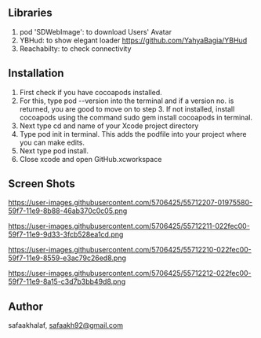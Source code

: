  

## Libraries
1. pod 'SDWebImage': to download Users' Avatar
2. YBHud: to show elegant loader https://github.com/YahyaBagia/YBHud
3. Reachabilty: to check connectivity

## Installation


1. First check if you have cocoapods installed. 
2. For this, type pod --version into the terminal and if a version no. is returned, you are good to move on to step 3.
    If not installed, install cocoapods using the command sudo gem install cocoapods in terminal.
3. Next type cd and name of your Xcode project directory
4. Type pod init in terminal. This adds the podfile into your project where you can make edits.
5. Next type pod install.
6. Close xcode and open GitHub.xcworkspace


## Screen Shots

https://user-images.githubusercontent.com/5706425/55712207-01975580-59f7-11e9-8b88-46ab370c0c05.png

https://user-images.githubusercontent.com/5706425/55712211-022fec00-59f7-11e9-9d33-3fcb528ea1cd.png

https://user-images.githubusercontent.com/5706425/55712210-022fec00-59f7-11e9-8559-e3ac79c26ed8.png

https://user-images.githubusercontent.com/5706425/55712212-022fec00-59f7-11e9-8a15-c3d7b3bb49d8.png




## Author

safaakhalaf, safaakh92@gmail.com


